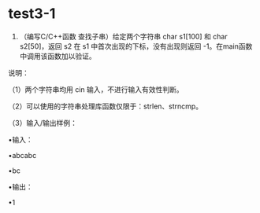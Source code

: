 # test3-1

1. （编写C/C++函数 查找子串）给定两个字符串 char s1[100] 和 char s2[50]，返回 s2 在 s1 中首次出现的下标，没有出现则返回 -1。在main函数中调用该函数加以验证。

 

说明：

（1）两个字符串均用 cin 输入，不进行输入有效性判断。

（2）可以使用的字符串处理库函数仅限于：strlen、strncmp。

（3）输入/输出样例：

•输入：              

•abcabc

•bc

•输出：

•1